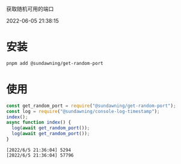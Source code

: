 获取随机可用的端口

2022-06-05 21:38:15

# 安装

```sh
pnpm add @sundawning/get-random-port
```

# 使用

```js
const get_random_port = require("@sundawning/get-random-port");
const log = require("@sundawning/console-log-timestamp");
index();
async function index() {
  log(await get_random_port());
  log(await get_random_port());
}
```

```
[2022/6/5 21:36:04] 5294
[2022/6/5 21:36:04] 57796
```
